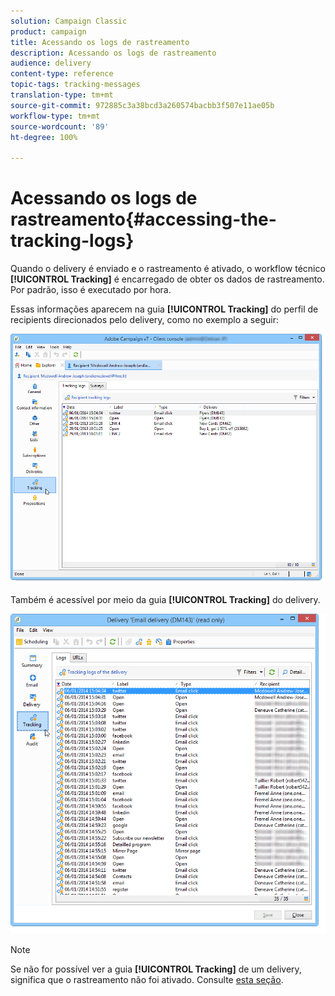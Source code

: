 ```yaml
---
solution: Campaign Classic
product: campaign
title: Acessando os logs de rastreamento
description: Acessando os logs de rastreamento
audience: delivery
content-type: reference
topic-tags: tracking-messages
translation-type: tm+mt
source-git-commit: 972885c3a38bcd3a260574bacbb3f507e11ae05b
workflow-type: tm+mt
source-wordcount: '89'
ht-degree: 100%

---
```



# Acessando os logs de rastreamento{#accessing-the-tracking-logs}

Quando o delivery é enviado e o rastreamento é ativado, o workflow técnico **[!UICONTROL Tracking]** é encarregado de obter os dados de rastreamento. Por padrão, isso é executado por hora.

Essas informações aparecem na guia **[!UICONTROL Tracking]** do perfil de recipients direcionados pelo delivery, como no exemplo a seguir:

![](assets/s_ncs_user_select_tracking_tab_from_recipient.png)

Também é acessível por meio da guia **[!UICONTROL Tracking]** do delivery.

![](assets/s_ncs_user_select_tracking_tab_from_del.png)

>[!NOTE]
>
>Se não for possível ver a guia **[!UICONTROL Tracking]** de um delivery, significa que o rastreamento não foi ativado. Consulte [esta seção](../../delivery/using/how-to-configure-tracked-links.md).
